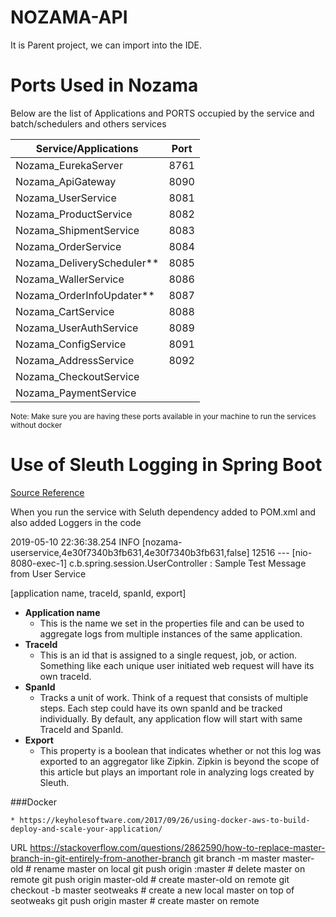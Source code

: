 # NOZAMA-API 
It is Parent project, we can import into the IDE.



# Ports Used in Nozama
Below are the list of Applications and PORTS occupied by the service and batch/schedulers and others services

|    Service/Applications       |     Port      |
|-------------------------------|---------------|
|   Nozama_EurekaServer         |   8761        |
|   Nozama_ApiGateway           |   8090        |
|   Nozama_UserService          |   8081        |
|   Nozama_ProductService       |   8082        |
|   Nozama_ShipmentService      |   8083        |
|   Nozama_OrderService         |   8084        |
|   Nozama_DeliveryScheduler**  |   8085        |
|   Nozama_WallerService        |   8086        |
|   Nozama_OrderInfoUpdater**   |   8087        |
|   Nozama_CartService          |   8088        |
|   Nozama_UserAuthService      |	8089        |
|   Nozama_ConfigService      	|	8091        |
|   Nozama_AddressService      	|	8092        |
|   Nozama_CheckoutService      |               |
|   Nozama_PaymentService       |               |


<sup>Note: Make sure you are having these ports available in your machine to run the services without docker</sup>


# Use of Sleuth Logging in Spring Boot

[Source Reference](https://www.baeldung.com/spring-cloud-sleuth-single-application)

When you run the service with Seluth dependency added to POM.xml and also added Loggers in the code

2019-05-10 22:36:38.254  INFO 
  [nozama-userservice,4e30f7340b3fb631,4e30f7340b3fb631,false] 12516 
  --- [nio-8080-exec-1] c.b.spring.session.UserController : Sample Test Message from User Service

[application name, traceId, spanId, export]

* **Application name** 
    * This is the name we set in the properties file and can be used to aggregate logs from multiple instances of the same application.
* **TraceId**
    * This is an id that is assigned to a single request, job, or action. Something like each unique user initiated web request will have its own traceId.
* **SpanId**
    * Tracks a unit of work. Think of a request that consists of multiple steps. Each step could have its own spanId and be tracked individually. By default, any application flow will start with same TraceId and SpanId.
* **Export**
    * This property is a boolean that indicates whether or not this log was exported to an aggregator like Zipkin. Zipkin is beyond the scope of this article but plays an important role in analyzing logs created by Sleuth.

###Docker

    * https://keyholesoftware.com/2017/09/26/using-docker-aws-to-build-deploy-and-scale-your-application/

URL https://stackoverflow.com/questions/2862590/how-to-replace-master-branch-in-git-entirely-from-another-branch
git branch -m master master-old  # rename master on local
git push origin :master          # delete master on remote
git push origin master-old       # create master-old on remote
git checkout -b master seotweaks # create a new local master on top of seotweaks
git push origin master           # create master on remote
